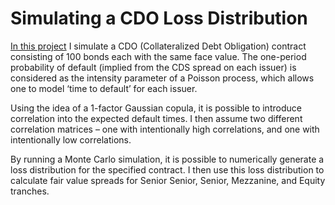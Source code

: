 # Simulating a CDO Loss Distribution

[In this project](/CDO-Loss-Study.ipynb) I simulate a CDO (Collateralized Debt Obligation) contract consisting of 100 bonds each with the same face value. 
The one-period probability of default (implied from the CDS spread on each issuer) is considered as the intensity parameter of a Poisson process, which allows one to model ‘time to default’ for each issuer. 

Using the idea of a 1-factor Gaussian copula, it is possible to introduce correlation into the expected default times. 
I then assume two different correlation matrices – one with intentionally high correlations, and one with intentionally low correlations.

By running a Monte Carlo simulation, it is possible to numerically generate a loss distribution for the specified contract. I then use this loss distribution to calculate fair value spreads for Senior Senior, Senior, Mezzanine, and Equity tranches.
